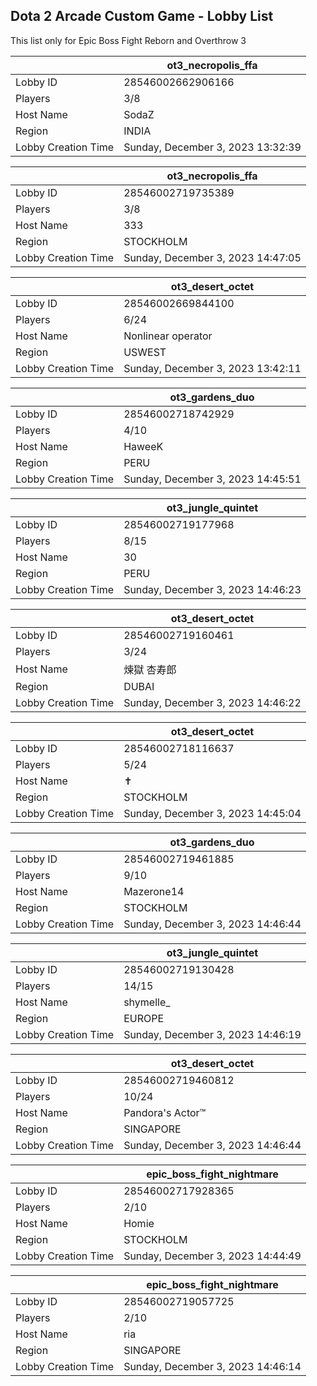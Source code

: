 ## Dota 2 Arcade Custom Game - Lobby List

This list only for Epic Boss Fight Reborn and Overthrow 3

|  | ot3_necropolis_ffa |
| ------ | ------ |
| Lobby ID | 28546002662906166 |
| Players | 3/8 |
| Host Name | SodaZ |
| Region | INDIA |
| Lobby Creation Time | Sunday, December 3, 2023 13:32:39 |


|  | ot3_necropolis_ffa |
| ------ | ------ |
| Lobby ID | 28546002719735389 |
| Players | 3/8 |
| Host Name | 333 |
| Region | STOCKHOLM |
| Lobby Creation Time | Sunday, December 3, 2023 14:47:05 |


|  | ot3_desert_octet |
| ------ | ------ |
| Lobby ID | 28546002669844100 |
| Players | 6/24 |
| Host Name | Nonlinear operator |
| Region | USWEST |
| Lobby Creation Time | Sunday, December 3, 2023 13:42:11 |


|  | ot3_gardens_duo |
| ------ | ------ |
| Lobby ID | 28546002718742929 |
| Players | 4/10 |
| Host Name | HaweeK |
| Region | PERU |
| Lobby Creation Time | Sunday, December 3, 2023 14:45:51 |


|  | ot3_jungle_quintet |
| ------ | ------ |
| Lobby ID | 28546002719177968 |
| Players | 8/15 |
| Host Name | 30 |
| Region | PERU |
| Lobby Creation Time | Sunday, December 3, 2023 14:46:23 |


|  | ot3_desert_octet |
| ------ | ------ |
| Lobby ID | 28546002719160461 |
| Players | 3/24 |
| Host Name | 煉獄 杏寿郎 |
| Region | DUBAI |
| Lobby Creation Time | Sunday, December 3, 2023 14:46:22 |


|  | ot3_desert_octet |
| ------ | ------ |
| Lobby ID | 28546002718116637 |
| Players | 5/24 |
| Host Name | ✝ |
| Region | STOCKHOLM |
| Lobby Creation Time | Sunday, December 3, 2023 14:45:04 |


|  | ot3_gardens_duo |
| ------ | ------ |
| Lobby ID | 28546002719461885 |
| Players | 9/10 |
| Host Name | Mazerone14 |
| Region | STOCKHOLM |
| Lobby Creation Time | Sunday, December 3, 2023 14:46:44 |


|  | ot3_jungle_quintet |
| ------ | ------ |
| Lobby ID | 28546002719130428 |
| Players | 14/15 |
| Host Name | shymelle_ |
| Region | EUROPE |
| Lobby Creation Time | Sunday, December 3, 2023 14:46:19 |


|  | ot3_desert_octet |
| ------ | ------ |
| Lobby ID | 28546002719460812 |
| Players | 10/24 |
| Host Name | Pandora's Actor™ |
| Region | SINGAPORE |
| Lobby Creation Time | Sunday, December 3, 2023 14:46:44 |


|  | epic_boss_fight_nightmare |
| ------ | ------ |
| Lobby ID | 28546002717928365 |
| Players | 2/10 |
| Host Name | Homie |
| Region | STOCKHOLM |
| Lobby Creation Time | Sunday, December 3, 2023 14:44:49 |


|  | epic_boss_fight_nightmare |
| ------ | ------ |
| Lobby ID | 28546002719057725 |
| Players | 2/10 |
| Host Name | ria |
| Region | SINGAPORE |
| Lobby Creation Time | Sunday, December 3, 2023 14:46:14 |



